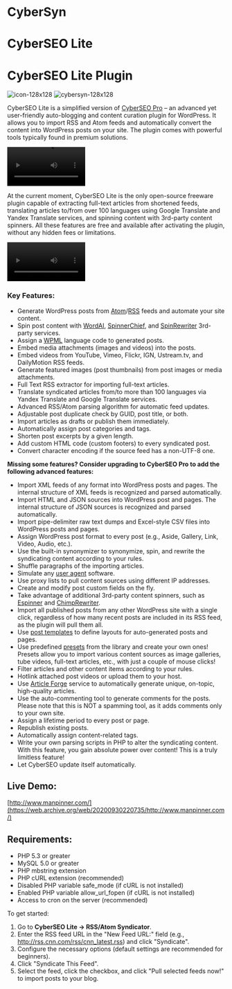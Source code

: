


# CyberSyn
# CyberSEO Lite
# CyberSEO Lite Plugin
![icon-128x128](https://github.com/sharklatan/CyberSyn/assets/5210221/b71b5f76-9732-4078-9afa-848a2d35fcfc)
![cybersyn-128x128](https://github.com/sharklatan/CyberSyn/assets/5210221/281d974c-3957-43fa-907f-da890d0fa2fd)

CyberSEO Lite is a simplified version of [CyberSEO Pro](http://www.cyberseo.net/) – an advanced yet user-friendly auto-blogging and content curation plugin for WordPress. It allows you to import RSS and Atom feeds and automatically convert the content into WordPress posts on your site. The plugin comes with powerful tools typically found in premium solutions.

[<video src='https://github.com/sharklatan/CyberSyn/raw/main/Vid1.mp4' width=180/>](https://github.com/sharklatan/CyberSyn/raw/main/Vid1.mp4) 

At the current moment, CyberSEO Lite is the only open-source freeware plugin capable of extracting full-text articles from shortened feeds, translating articles to/from over 100 languages using Google Translate and Yandex Translate services, and spinning content with 3rd-party content spinners. All these features are free and available after activating the plugin, without any hidden fees or limitations.

[<video src='https://github.com/sharklatan/CyberSyn/raw/main/Vid2.mp4' width=180/>](https://github.com/sharklatan/CyberSyn/raw/main/Vid2.mp4)

### Key Features:
- Generate WordPress posts from [Atom](http://en.wikipedia.org/wiki/Atom_%28standard%29)/[RSS](http://en.wikipedia.org/wiki/RSS) feeds and automate your site content.
- Spin post content with [WordAI](http://www.cyberseo.net/partners/wordai.php), [SpinnerChief](http://www.cyberseo.net/partners/spinnerchief.php), and [SpinRewriter](https://web.archive.org/web/20200930220735/http://www.cyberseo.net/partners/spinrewriter.php) 3rd-party services.
- Assign a [WPML](https://www.cyberseo.net/partners/wpml.php) language code to generated posts.
- Embed media attachments (images and videos) into the posts.
- Embed videos from YouTube, Vimeo, Flickr, IGN, Ustream.tv, and DailyMotion RSS feeds.
- Generate featured images (post thumbnails) from post images or media attachments.
- Full Text RSS extractor for importing full-text articles.
- Translate syndicated articles from/to more than 100 languages via Yandex Translate and Google Translate services.
- Advanced RSS/Atom parsing algorithm for automatic feed updates.
- Adjustable post duplicate check by GUID, post title, or both.
- Import articles as drafts or publish them immediately.
- Automatically assign post categories and tags.
- Shorten post excerpts by a given length.
- Add custom HTML code (custom footers) to every syndicated post.
- Convert character encoding if the source feed has a non-UTF-8 one.

**Missing some features? Consider upgrading to CyberSEO Pro to add the following advanced features:**
- Import XML feeds of any format into WordPress posts and pages. The internal structure of XML feeds is recognized and parsed automatically.
- Import HTML and JSON sources into WordPress post and pages. The internal structure of JSON sources is recognized and parsed automatically.
- Import pipe-delimiter raw text dumps and Excel-style CSV files into WordPress posts and pages.
- Assign WordPress post format to every post (e.g., Aside, Gallery, Link, Video, Audio, etc.).
- Use the built-in synonymizer to synonymize, spin, and rewrite the syndicating content according to your rules.
- Shuffle paragraphs of the importing articles.
- Simulate any [user agent](https://web.archive.org/web/20200930220735/https://en.wikipedia.org/wiki/User_agent) software.
- Use proxy lists to pull content sources using different IP addresses.
- Create and modify post custom fields on the fly.
- Take advantage of additional 3rd-party content spinners, such as [Espinner](https://web.archive.org/web/20200930220735/https://www.cyberseo.net/partners/espinner.php) and [ChimpRewriter](https://web.archive.org/web/20200930220735/https://www.cyberseo.net/partners/spinchimp.php).
- Import all published posts from any other WordPress site with a single click, regardless of how many recent posts are included in its RSS feed, as the plugin will pull them all.
- Use [post templates](https://web.archive.org/web/20200930220735/http://www.cyberseo.net/content-syndicator/#templates) to define layouts for auto-generated posts and pages.
- Use predefined [presets](https://web.archive.org/web/20200930220735/http://www.cyberseo.net/presets/) from the library and create your own ones! Presets allow you to import various content sources as image galleries, tube videos, full-text articles, etc., with just a couple of mouse clicks!
- Filter articles and other content items according to your rules.
- Hotlink attached post videos or upload them to your host.
- Use [Article Forge](https://web.archive.org/web/20200930220735/http://www.cyberseo.net/partners/articleforge.php) service to automatically generate unique, on-topic, high-quality articles.
- Use the auto-commenting tool to generate comments for the posts. Please note that this is NOT a spamming tool, as it adds comments only to your own site.
- Assign a lifetime period to every post or page.
- Republish existing posts.
- Automatically assign content-related tags.
- Write your own parsing scripts in PHP to alter the syndicating content. With this feature, you gain absolute power over content! This is a truly limitless feature!
- Let CyberSEO update itself automatically.

## Live Demo:
[http://www.manpinner.com/](https://web.archive.org/web/20200930220735/http://www.manpinner.com/)

## Requirements:
- PHP 5.3 or greater
- MySQL 5.0 or greater
- PHP mbstring extension
- PHP cURL extension (recommended)
- Disabled PHP variable safe_mode (if cURL is not installed)
- Enabled PHP variable allow_url_fopen (if cURL is not installed)
- Access to cron on the server (recommended)

To get started:
1. Go to **CyberSEO Lite -> RSS/Atom Syndicator**.
2. Enter the RSS feed URL in the "New Feed URL:" field (e.g., http://rss.cnn.com/rss/cnn_latest.rss) and click "Syndicate".
3. Configure the necessary options (default settings are recommended for beginners).
4. Click "Syndicate This Feed".
5. Select the feed, click the checkbox, and click "Pull selected feeds now!" to import posts to your blog.
